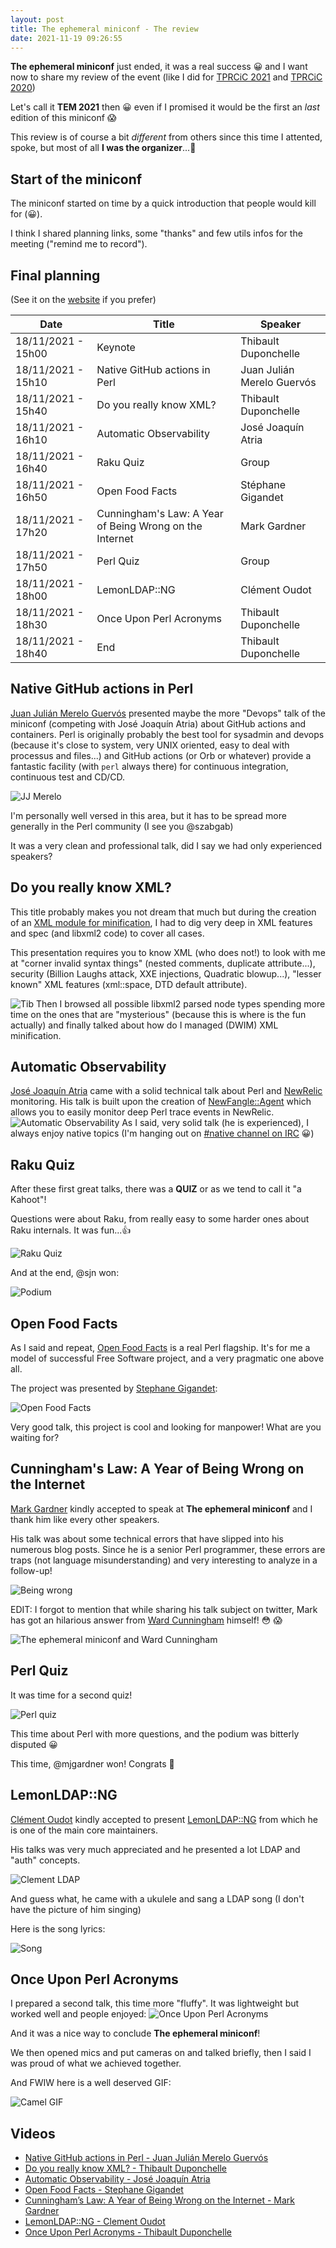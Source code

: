 ```yaml
---
layout: post
title: The ephemeral miniconf - The review
date: 2021-11-19 09:26:55
---
```

**The ephemeral miniconf** just ended, it was a real success :grinning: and I want now to share my review of the event (like I did for [TPRCiC 2021](https://dev.to/thibaultduponchelle/tprcic-2021-review-56k3) and [TPRCiC 2020](https://dev.to/thibaultduponchelle/my-tprcic-2020-review-1187))

Let's call it **TEM 2021** then :grinning: even if I promised it would be the first an *last* edition of this miniconf :scream:

This review is of course a bit *different* from others since this time I attented, spoke, but most of all **I was the organizer**...:muscle:

## Start of the miniconf
The miniconf started on time by a quick introduction that people would kill for (:grinning:).

I think I shared planning links, some "thanks" and few utils infos for the meeting ("remind me to record").

## Final planning
(See it on the [website](https://thibaultduponchelle.github.io/the-ephemeral-miniconf/) if you prefer)

| Date                | Title                                                   | Speaker                    |
|---------------------|---------------------------------------------------------|----------------------------|
| 18/11/2021 - 15h00  | Keynote                                                 | Thibault Duponchelle       |
| 18/11/2021 - 15h10  | Native GitHub actions in Perl                           | Juan Julián Merelo Guervós |
| 18/11/2021 - 15h40  | Do you really know XML?                                 | Thibault Duponchelle       |
| 18/11/2021 - 16h10  | Automatic Observability                                 | José Joaquín Atria         |
| 18/11/2021 - 16h40  | Raku Quiz                                               | Group                      |
| 18/11/2021 - 16h50  | Open Food Facts                                         | Stéphane Gigandet          |
| 18/11/2021 - 17h20  | Cunningham's Law: A Year of Being Wrong on the Internet | Mark Gardner               |
| 18/11/2021 - 17h50  | Perl Quiz                                               | Group                      |
| 18/11/2021 - 18h00  | LemonLDAP::NG                                           | Clément Oudot              |
| 18/11/2021 - 18h30  | Once Upon Perl Acronyms                                 | Thibault Duponchelle       |
| 18/11/2021 - 18h40  | End                                                     | Thibault Duponchelle       |

## Native GitHub actions in Perl

[Juan Julián Merelo Guervós](https://dev.to/thibaultduponchelle/the-ephemeral-miniconf-speaker-annoucement-4n8f) presented maybe the more "Devops" talk of the miniconf (competing with José Joaquín Atria) about GitHub actions and containers. Perl is originally probably the best tool for sysadmin and devops (because it's close to system, very UNIX oriented, easy to deal with processus and files...) and GitHub actions (or Orb or whatever) provide a fantastic facility (with `perl` always there) for continuous integration, continuous test and CD/CD.

![JJ Merelo](/assets/images/d3mzibsitm8pe74dggf7.png)

I'm personally well versed in this area, but it has to be spread more generally in the Perl community (I see you @szabgab)

It was a very clean and professional talk, did I say we had only experienced speakers?

## Do you really know XML?
This title probably makes you not dream that much but during the creation of an [XML module for minification](https://metacpan.org/pod/XML::Minifier), I had to dig very deep in XML features and spec (and libxml2 code) to cover all cases.

This presentation requires you to know XML (who does not!) to look with me at "corner invalid syntax things" (nested comments, duplicate attribute...), security (Billion Laughs attack, XXE injections, Quadratic blowup...), "lesser known" XML features (xml::space, DTD default attribute).

![Tib](/assets/images/92sfn0i2ail9vn7a2e1m.png)
Then I browsed all possible libxml2 parsed node types spending more time on the ones that are "mysterious" (because this is where is the fun actually) and finally talked about how do I managed (DWIM) XML minification.

## Automatic Observability
[José Joaquín Atria](https://dev.to/thibaultduponchelle/the-ephemeral-miniconf-jose-joaquin-atria-2m5h) came with a solid technical talk about Perl and [NewRelic](https://newrelic.com/) monitoring. His talk is built upon the creation of [NewFangle::Agent](https://github.com/cv-library/NewFangle-Agent) which allows you to easily monitor deep Perl trace events in NewRelic.
![Automatic Observability](/assets/images/f15szyzf9qydgn6v26bs.png)
As I said, very solid talk (he is experienced), I always enjoy native topics (I'm hanging out on [#native channel on IRC](https://www.irc.perl.org/channels.html) :grinning:)

## Raku Quiz
After these first great talks, there was a **QUIZ** or as we tend to call it "a Kahoot"! 

Questions were about Raku, from really easy to some harder ones about Raku internals. It was fun...:+1:

![Raku Quiz](/assets/images/j4uq2nc2zc5z3lrv2ic0.png)

And at the end, @sjn won:

![Podium](/assets/images/rb1sorv1qhc71gcjrqdr.png)

## Open Food Facts
As I said and repeat, [Open Food Facts](https://fr.openfoodfacts.org/) is a real Perl flagship. It's for me a model of successful Free Software project, and a very pragmatic one above all.

The project was presented by [Stephane Gigandet](https://dev.to/thibaultduponchelle/the-ephemeral-miniconf-speaker-annoucement-314d):

![Open Food Facts](/assets/images/pgk7uqtp5e5465al13un.png)

Very good talk, this project is cool and looking for manpower! What are you waiting for?

## Cunningham's Law: A Year of Being Wrong on the Internet
[Mark Gardner](https://dev.to/thibaultduponchelle/the-ephemeral-miniconf-speaker-presentation-i0e) kindly accepted to speak at **The ephemeral miniconf** and I thank him like every other speakers.

His talk was about some technical errors that have slipped into his numerous blog posts. Since he is a senior Perl programmer, these errors are traps (not language misunderstanding) and very interesting to analyze in a follow-up!

![Being wrong](/assets/images/g8u7d0qqvgzvbwxv23m6.png)

EDIT: I forgot to mention that while sharing his talk subject on twitter, Mark has got an hilarious answer from [Ward Cunningham](https://en.wikipedia.org/wiki/Ward_Cunningham) himself! :flushed: :scream:

![The ephemeral miniconf and Ward Cunningham](/assets/images/46qnorgdn0otr96q1jzu.png)

## Perl Quiz
It was time for a second quiz!

![Perl quiz](/assets/images/en9ugtdmveapv8y3h6hv.png)

This time about Perl with more questions, and the podium was  bitterly disputed :grinning:

This time, @mjgardner won! Congrats :tada:

## LemonLDAP::NG
[Clément Oudot](https://dev.to/thibaultduponchelle/the-ephemeral-miniconf-clement-oudot-2a1a) kindly accepted to present [LemonLDAP::NG](https://lemonldap-ng.org/welcome/) from which he is one of the main core maintainers.

His talks was very much appreciated and he presented a lot LDAP and "auth" concepts.

![Clement LDAP](/assets/images/sy0oxgiry7jp4g7zobm7.png)

And guess what, he came with a ukulele and sang a LDAP song (I don't have the picture of him singing)

Here is the song lyrics:

![Song](/assets/images/iqx47x8lyggzxwqg2kjm.png)

## Once Upon Perl Acronyms
I prepared a second talk, this time more "fluffy". It was lightweight but worked well and people enjoyed:
![Once Upon Perl Acronyms](/assets/images/6hl5ufeyx0pk9fe38pkf.png)

And it was a nice way to conclude **The ephemeral miniconf**!

We then opened mics and put cameras on and talked briefly, then I said I was proud of what we achieved together.

And FWIW here is a well deserved GIF:

![Camel GIF](/assets/images/7ywrmbxuy9hosgdlfh1h.gif)

## Videos
- [Native GitHub actions in Perl - Juan Julián Merelo Guervós](https://m.youtube.com/watch?v=XNi8FMEI1Wo)
- [Do you really know XML? - Thibault Duponchelle](https://m.youtube.com/watch?v=NgsDI2XeLLY)
- [Automatic Observability - José Joaquín Atria](https://m.youtube.com/watch?v=a6mlym8nVHc)
- [Open Food Facts - Stephane Gigandet](https://m.youtube.com/watch?v=9SOROdmJn4g)
- [Cunningham’s Law: A Year of Being Wrong on the Internet - Mark Gardner](https://m.youtube.com/watch?v=mC_FLFH8FMw)
- [LemonLDAP::NG - Clement Oudot](https://m.youtube.com/watch?v=6jLaZt_grtM)
- [Once Upon Perl Acronyms - Thibault Duponchelle](https://m.youtube.com/watch?v=Zdp3rKWq3-I)




